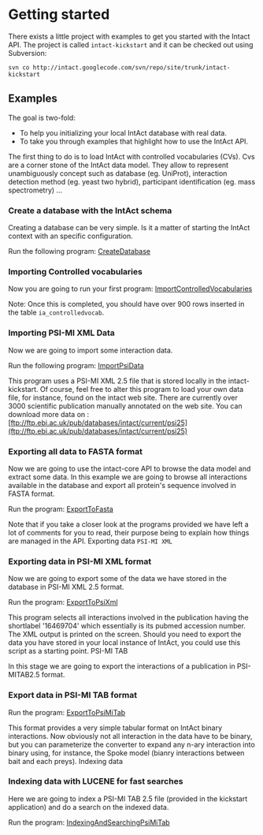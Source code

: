 # Getting started #

There exists a little project with examples to get you started with the Intact API. The project is called `intact-kickstart` and it can be checked out using Subversion:

```
svn co http://intact.googlecode.com/svn/repo/site/trunk/intact-kickstart
```


## Examples ##

The goal is two-fold:

  * To help you initializing your local IntAct database with real data.
  * To take you through examples that highlight how to use the IntAct API.

The first thing to do is to load IntAct with controlled vocabularies (CVs). Cvs are a corner stone of the IntAct data model. They allow to represent unambiguously concept such as database (eg. UniProt), interaction detection method (eg. yeast two hybrid), participant identification (eg. mass spectrometry) ...

### Create a database with the IntAct schema ###

Creating a database can be very simple. Is it a matter of starting the IntAct context with an specific configuration.

Run the following program: [CreateDatabase](http://code.google.com/p/intact/source/browse/repo/site/trunk/intact-kickstart/src/main/java/uk/ac/ebi/intact/kickstart/CreateDatabase.java)

### Importing Controlled vocabularies ###

Now you are going to run your first program: [ImportControlledVocabularies](http://code.google.com/p/intact/source/browse/repo/site/trunk/intact-kickstart/src/main/java/uk/ac/ebi/intact/kickstart/ImportControlledVocabularies.java)

Note: Once this is completed, you should have over 900 rows inserted in the table `ia_controlledvocab`.

### Importing PSI-MI XML Data ###

Now we are going to import some interaction data.

Run the following program: [ImportPsiData](http://code.google.com/p/intact/source/browse/repo/site/trunk/intact-kickstart/src/main/java/uk/ac/ebi/intact/kickstart/ImportPsiData.java)

This program uses a PSI-MI XML 2.5 file that is stored locally in the intact-kickstart. Of course, feel free to alter this program to load your own data file, for instance, found on the intact web site. There are currently over 3000 scientific publication manually annotated on the web site. You can download more data on : [ftp://ftp.ebi.ac.uk/pub/databases/intact/current/psi25](ftp://ftp.ebi.ac.uk/pub/databases/intact/current/psi25)

### Exporting all data to FASTA format ###

Now we are going to use the intact-core API to browse the data model and extract some data. In this example we are going to browse all interactions available in the database and export all protein's sequence involved in FASTA format.

Run the program: [ExportToFasta](http://code.google.com/p/intact/source/browse/repo/site/trunk/intact-kickstart/src/main/java/uk/ac/ebi/intact/kickstart/ExportToFasta.java)

Note that if you take a closer look at the programs provided we have left a lot of comments for you to read, their purpose being to explain how things are managed in the API. Exporting data `PSI-MI XML`

### Exporting data in PSI-MI XML format ###

Now we are going to export some of the data we have stored in the database in PSI-MI XML 2.5 format.

Run the program: [ExportToPsiXml](http://code.google.com/p/intact/source/browse/repo/site/trunk/intact-kickstart/src/main/java/uk/ac/ebi/intact/kickstart/ExportToPsiXml.java)

This program selects all interactions involved in the publication having the shortlabel '16469704' which essentially is its pubmed accession number. The XML output is printed on the screen. Should you need to export the data you have stored in your local instance of IntAct, you could use this script as a starting point. PSI-MI TAB

In this stage we are going to export the interactions of a publication in PSI-MITAB2.5 format.

### Export data in PSI-MI TAB format ###

Run the program: [ExportToPsiMiTab](http://code.google.com/p/intact/source/browse/repo/site/trunk/intact-kickstart/src/main/java/uk/ac/ebi/intact/kickstart/ExportToPsiMitab.java)

This format provides a very simple tabular format on IntAct binary interactions. Now obviously not all interaction in the data have to be binary, but you can parameterize the converter to expand any n-ary interaction into binary using, for instance, the Spoke model (bianry interactions between bait and each preys). Indexing data

### Indexing data with LUCENE for fast searches ###

Here we are going to index a PSI-MI TAB 2.5 file (provided in the kickstart application) and do a search on the indexed data.

Run the program: [IndexingAndSearchingPsiMiTab](http://code.google.com/p/intact/source/browse/repo/site/trunk/intact-kickstart/src/main/java/uk/ac/ebi/intact/kickstart/IndexingAndSearchingPsiMiTab.java)